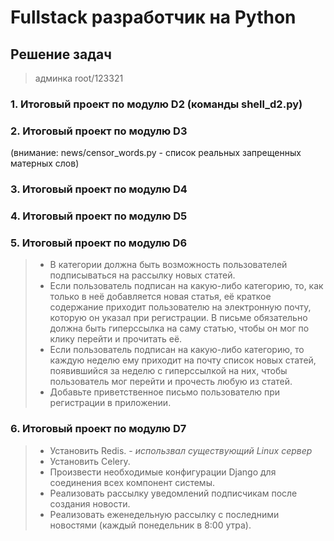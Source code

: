 # Fullstack разработчик на Python

## Решение задач

> админка root/123321

### 1. Итоговый проект по модулю D2 (команды shell_d2.py)

### 2. Итоговый проект по модулю D3 
(внимание: news/censor_words.py - список реальных запрещенных матерных слов)

### 3. Итоговый проект по модулю D4 

### 4. Итоговый проект по модулю D5 

### 5. Итоговый проект по модулю D6 
> * В категории должна быть возможность пользователей подписываться на рассылку новых статей.
> * Если пользователь подписан на какую-либо категорию, то, как только в неё добавляется новая статья, её краткое содержание приходит пользователю на электронную почту, которую он указал при регистрации. В письме обязательно должна быть гиперссылка на саму статью, чтобы он мог по клику перейти и прочитать её.
> * Если пользователь подписан на какую-либо категорию, то каждую неделю ему приходит на почту список новых статей, появившийся за неделю с гиперссылкой на них, чтобы пользователь мог перейти и прочесть любую из статей.
> * Добавьте приветственное письмо пользователю при регистрации в приложении.

### 6. Итоговый проект по модулю D7
> * Установить Redis.  - *использвал существующий Linux сервер*
> * Установить Celery.
> * Произвести необходимые конфигурации Django для соединения всех компонент системы.
> * Реализовать рассылку уведомлений подписчикам после создания новости.
> * Реализовать еженедельную рассылку с последними новостями (каждый понедельник в 8:00 утра). 
